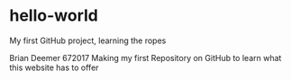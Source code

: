 # hello-world
My first GitHub project, learning the ropes

Brian Deemer
672017
Making my first Repository on GitHub to learn what this website has to offer
